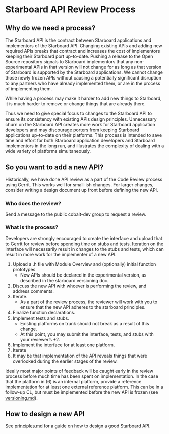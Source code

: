 # Starboard API Review Process

## Why do we need a process?
The Starboard API is the contract between Starboard applications and
implementors of the Starboard API. Changing existing APIs and adding new
required APIs breaks that contract and increases the cost of implementors
keeping their Starboard port up-to-date. Pushing a release to the Open Source
repository signals to Starboard implementors that any non-experimental APIs in
that version will not change for as long as that version of Starboard is
supported by the Starboard applications. We cannot change those newly frozen
APIs without causing a potentially significant disruption to any partners who
have already implemented them, or are in the process of implementing them.

While having a process may make it harder to add new things to Starboard, it is
much harder to remove or change things that are already there.

Thus we need to give special focus to changes to the Starboard API to ensure its
consistency with existing APIs design principles. Unnecessary churn on the
Starboard API creates more work for Starboard application developers and may
discourage porters from keeping Starboard applications up-to-date on their
platforms. This process is intended to save time and effort for both Starboard
application developers and Starboard implementors in the long run, and
illustrates the complexity of dealing with a wide variety of platforms
simultaneously.

## So you want to add a new API?
Historically, we have done API review as a part of the Code Review process using
Gerrit. This works well for small-ish changes. For larger changes, consider
writing a design document up front before defining the new API.

### Who does the review?
Send a message to the public cobalt-dev group to request a review.

### What is the process?
Developers are strongly encouraged to create the interface and upload that to
Gerrit for review before spending time on stubs and tests. Iteration on the
interface will necessarily result in changes to the stubs and tests, which can
result in more work for the implementer of a new API.

1. Upload a .h file with Module Overview and (optionally) initial function
   prototypes
    * New APIs should be declared in the experimental version, as described in the
      starboard versioning doc.
2. Discuss the new API with whoever is performing the review, and address
   comments.
3. Iterate.
    * As a part of the review process, the reviewer will work with you to ensure
      that the new API adheres to the starboard principles.
4. Finalize function declarations.
5. Implement tests and stubs.
    * Existing platforms on trunk should not break as a result of this change.
    * At this point, you may submit the interface, tests, and stubs with your
      reviewer’s +2.
6. Implement the interface for at least one platform.
7. Iterate
8. It may be that implementation of the API reveals things that were overlooked
   during the earlier stages of the review.

Ideally most major points of feedback will be caught early in the review process
before much time has been spent on implementation.
In the case that the platform in (6) is an internal platform, provide a
reference implementation for at least one external reference platform. This can
be in a follow-up CL, but must be implemented before the new API is frozen
(see [versioning.md](versioning.md)).

## How to design a new API
See [principles.md](principles.md) for a guide on how to design a good Starboard
API.
